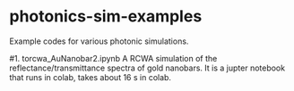 # photonics-sim-examples
Example codes for various photonic simulations.

#1. torcwa_AuNanobar2.ipynb
A RCWA simulation of the reflectance/transmittance spectra of gold nanobars. It is a jupter notebook that runs in colab, takes about 16 s in colab. 
